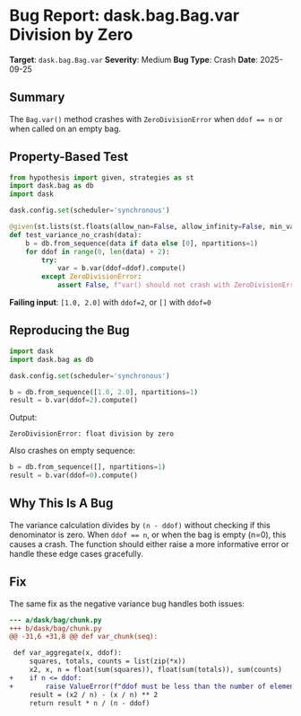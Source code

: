 # Bug Report: dask.bag.Bag.var Division by Zero

**Target**: `dask.bag.Bag.var`
**Severity**: Medium
**Bug Type**: Crash
**Date**: 2025-09-25

## Summary

The `Bag.var()` method crashes with `ZeroDivisionError` when `ddof == n` or when called on an empty bag.

## Property-Based Test

```python
from hypothesis import given, strategies as st
import dask.bag as db
import dask

dask.config.set(scheduler='synchronous')

@given(st.lists(st.floats(allow_nan=False, allow_infinity=False, min_value=-100, max_value=100), min_size=0, max_size=10))
def test_variance_no_crash(data):
    b = db.from_sequence(data if data else [0], npartitions=1)
    for ddof in range(0, len(data) + 2):
        try:
            var = b.var(ddof=ddof).compute()
        except ZeroDivisionError:
            assert False, f"var() should not crash with ZeroDivisionError for ddof={ddof}, n={len(data)}"
```

**Failing input**: `[1.0, 2.0]` with `ddof=2`, or `[]` with `ddof=0`

## Reproducing the Bug

```python
import dask
import dask.bag as db

dask.config.set(scheduler='synchronous')

b = db.from_sequence([1.0, 2.0], npartitions=1)
result = b.var(ddof=2).compute()
```

Output:
```
ZeroDivisionError: float division by zero
```

Also crashes on empty sequence:
```python
b = db.from_sequence([], npartitions=1)
result = b.var(ddof=0).compute()
```

## Why This Is A Bug

The variance calculation divides by `(n - ddof)` without checking if this denominator is zero. When `ddof == n`, or when the bag is empty (n=0), this causes a crash. The function should either raise a more informative error or handle these edge cases gracefully.

## Fix

The same fix as the negative variance bug handles both issues:

```diff
--- a/dask/bag/chunk.py
+++ b/dask/bag/chunk.py
@@ -31,6 +31,8 @@ def var_chunk(seq):

 def var_aggregate(x, ddof):
     squares, totals, counts = list(zip(*x))
     x2, x, n = float(sum(squares)), float(sum(totals)), sum(counts)
+    if n <= ddof:
+        raise ValueError(f"ddof must be less than the number of elements (ddof={ddof}, n={n})")
     result = (x2 / n) - (x / n) ** 2
     return result * n / (n - ddof)
```